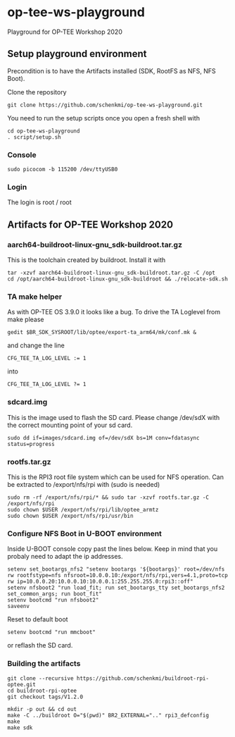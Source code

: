 # op-tee-ws-playground
Playground for OP-TEE Workshop 2020

## Setup playground environment
Precondition is to have the Artifacts installed (SDK, RootFS as NFS, NFS Boot).

Clone the repository
```
git clone https://github.com/schenkmi/op-tee-ws-playground.git
```

You need to run the setup scripts once you open a fresh shell with
```
cd op-tee-ws-playground
. script/setup.sh
```

### Console
```
sudo picocom -b 115200 /dev/ttyUSB0
```

### Login
The login is root / root

## Artifacts for OP-TEE Workshop 2020

### aarch64-buildroot-linux-gnu_sdk-buildroot.tar.gz
This is the toolchain created by buildroot. Install it with
```
tar -xzvf aarch64-buildroot-linux-gnu_sdk-buildroot.tar.gz -C /opt
cd /opt/aarch64-buildroot-linux-gnu_sdk-buildroot && ./relocate-sdk.sh
```

### TA make helper
As with OP-TEE OS 3.9.0 it looks like a bug. To drive the TA Loglevel from make please
```
gedit $BR_SDK_SYSROOT/lib/optee/export-ta_arm64/mk/conf.mk &
```
and change the line
```
CFG_TEE_TA_LOG_LEVEL := 1
```
into
```
CFG_TEE_TA_LOG_LEVEL ?= 1
```

### sdcard.img
This is the image used to flash the SD card. Please change /dev/sdX with the correct mounting point of your sd card.
```
sudo dd if=images/sdcard.img of=/dev/sdX bs=1M conv=fdatasync status=progress
```

### rootfs.tar.gz
This is the RPI3 root file system which can be used for NFS operation. Can be extracted to /export/nfs/rpi with (sudo is needed)
```
sudo rm -rf /export/nfs/rpi/* && sudo tar -xzvf rootfs.tar.gz -C /export/nfs/rpi
sudo chown $USER /export/nfs/rpi/lib/optee_armtz
sudo chown $USER /export/nfs/rpi/usr/bin
```

### Configure NFS Boot in U-BOOT environment
Inside U-BOOT console copy past the lines below. Keep in mind that you probaly need to adapt the ip addresses.
```
setenv set_bootargs_nfs2 "setenv bootargs '${bootargs}' root=/dev/nfs rw rootfstype=nfs nfsroot=10.0.0.10:/export/nfs/rpi,vers=4.1,proto=tcp rw ip=10.0.0.20:10.0.0.10:10.0.0.1:255.255.255.0:rpi3::off"
setenv nfsboot2 "run load_fit; run set_bootargs_tty set_bootargs_nfs2 set_common_args; run boot_fit"
setenv bootcmd "run nfsboot2"
saveenv
```

Reset to default boot
```
setenv bootcmd "run mmcboot"
```
or reflash the SD card.

### Building the artifacts
```
git clone --recursive https://github.com/schenkmi/buildroot-rpi-optee.git
cd buildroot-rpi-optee
git checkout tags/V1.2.0
```
```
mkdir -p out && cd out
make -C ../buildroot O="$(pwd)" BR2_EXTERNAL=".." rpi3_defconfig
make
make sdk
```

